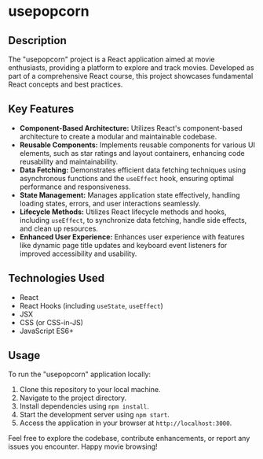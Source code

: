 # usepopcorn

## Description
The "usepopcorn" project is a React application aimed at movie enthusiasts, providing a platform to explore and track movies. Developed as part of a comprehensive React course, this project showcases fundamental React concepts and best practices.

## Key Features
- **Component-Based Architecture:** Utilizes React's component-based architecture to create a modular and maintainable codebase.
- **Reusable Components:** Implements reusable components for various UI elements, such as star ratings and layout containers, enhancing code reusability and maintainability.
- **Data Fetching:** Demonstrates efficient data fetching techniques using asynchronous functions and the `useEffect` hook, ensuring optimal performance and responsiveness.
- **State Management:** Manages application state effectively, handling loading states, errors, and user interactions seamlessly.
- **Lifecycle Methods:** Utilizes React lifecycle methods and hooks, including `useEffect`, to synchronize data fetching, handle side effects, and clean up resources.
- **Enhanced User Experience:** Enhances user experience with features like dynamic page title updates and keyboard event listeners for improved accessibility and usability.

## Technologies Used
- React
- React Hooks (including `useState`, `useEffect`)
- JSX
- CSS (or CSS-in-JS)
- JavaScript ES6+

## Usage
To run the "usepopcorn" application locally:
1. Clone this repository to your local machine.
2. Navigate to the project directory.
3. Install dependencies using `npm install`.
4. Start the development server using `npm start`.
5. Access the application in your browser at `http://localhost:3000`.

Feel free to explore the codebase, contribute enhancements, or report any issues you encounter. Happy movie browsing!


